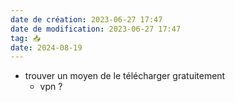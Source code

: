 ```yaml
---
date de création: 2023-06-27 17:47
date de modification: 2023-06-27 17:47
tag: 📥
date: 2024-08-19
---
```

- trouver un moyen de le télécharger gratuitement
	- vpn ?